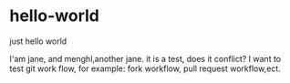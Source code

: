 # hello-world
just hello world

I'am jane, and menghl,another jane. it is a test, does it conflict?
I want to test git work flow, for example: fork workflow, pull request workflow,ect.

